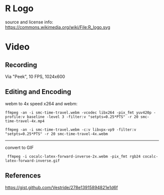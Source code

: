 # R Logo

source and license info: https://commons.wikimedia.org/wiki/File:R_logo.svg

# Video

## Recording

Via "Peek", 10 FPS, 1024x600

## Editing and Encoding

webm to 4x speed x264 and webm:

    ffmpeg -an -i smc-time-travel.webm -vcodec libx264 -pix_fmt yuv420p -profile:v baseline -level 3 -filter:v "setpts=0.25*PTS" -r 20 smc-time-travel-4x.mp4

    ffmpeg -an -i smc-time-travel.webm -c:v libvpx-vp9 -filter:v "setpts=0.25*PTS" -r 20 smc-time-travel-4x.webm

---

convert to GIF

     ffmpeg -i cocalc-latex-forward-inverse-2x.webm -pix_fmt rgb24 cocalc-latex-forward-inverse.gif


## References

https://gist.github.com/Vestride/278e13915894821e1d6f
